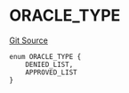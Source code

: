 # ORACLE_TYPE
[Git Source](https://github.com/thrackle-io/tron/blob/50727ee9211084f05b8690e3435981873338f44e/src/protocol/economic/ruleProcessor/RuleCodeData.sol)


```solidity
enum ORACLE_TYPE {
    DENIED_LIST,
    APPROVED_LIST
}
```

